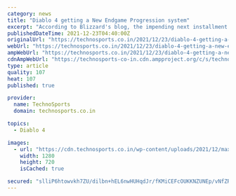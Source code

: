 ```yaml
---
category: news
title: "Diablo 4 getting a New Endgame Progression system"
excerpt: "According to Blizzard's blog, the impending next installment in the iconic ARPG game will place a greater emphasis on character power obtained through player actions during leveling up, rather than a ..."
publishedDateTime: 2021-12-23T04:40:00Z
originalUrl: "https://technosports.co.in/2021/12/23/diablo-4-getting-a-new-endgame/"
webUrl: "https://technosports.co.in/2021/12/23/diablo-4-getting-a-new-endgame/"
ampWebUrl: "https://technosports.co.in/2021/12/23/diablo-4-getting-a-new-endgame/?amp"
cdnAmpWebUrl: "https://technosports-co-in.cdn.ampproject.org/c/s/technosports.co.in/2021/12/23/diablo-4-getting-a-new-endgame/?amp"
type: article
quality: 107
heat: 107
published: true

provider:
  name: TechnoSports
  domain: technosports.co.in

topics:
  - Diablo 4

images:
  - url: "https://cdn.technosports.co.in/wp-content/uploads/2021/12/maxresdefault-4.jpg"
    width: 1280
    height: 720
    isCached: true

secured: "slliP6htowvkh7ZU/dilbn+hEL6nwHUHqdJr/fKMiCEFcOUKKNZUNEp/vNfZRHMnozy4at4x582K3Qu9lfaTS8oF+U5dNSS1GIltPoD4yYsCQ0ZU4LAxNHCfqGuQCY2OsukyS0JC8Im0ejXH+MZ9mxRUAm5CqVWjcuuaNkWmIa1eJrl2+m0QeRp8vSt/6h1DrPlsTJoASk/r8ui3wyo5uSytbrJWm+WNk3viyAEqrUB/q62jx+tcM8b/A2xK9Yio1HyaDaXTUJPcFjt89AaDH+/NEcur7/lvjdiy5ztX6haZUVIej/23w2UZG/C6ZPyn6j47G/f0HejUmAvvwNJX1g+cJ2p27h7ObcgI9Fi+bdw=;K/9qXnB6Kdrpd8mk85kbDw=="
---
```


